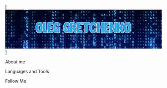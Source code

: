 [![Header](https://github.com/GretchenkoOleg/GretchenkoOleg/blob/main/assets/Header%20CV.png)]

About me 

Languages and Tools

Follow Me 
